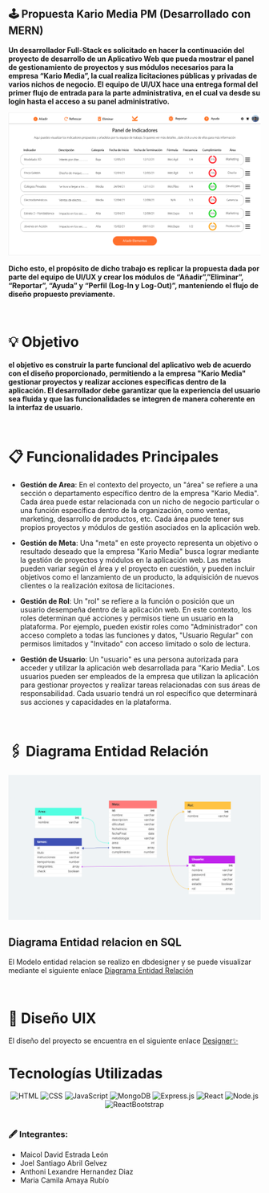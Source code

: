 ## 🕹️ Propuesta Kario Media PM (Desarrollado con MERN)

**Un desarrollador Full-Stack es solicitado en hacer la continuación del proyecto de desarrollo de un Aplicativo Web que pueda mostrar el panel de gestionamiento de proyectos y sus módulos necesarios para la empresa “Kario Media”, la cual realiza licitaciones públicas y privadas de varios nichos de negocio. El equipo de UI/UX hace una entrega formal del primer flujo de entrada para la parte administrativa, en el cual va desde su login hasta el acceso a su panel administrativo.**

![Objetivo](./app/backend/config/Vista.png)

**Dicho esto, el propósito de dicho trabajo es replicar la propuesta dada por parte del equipo de UI/UX y crear los módulos de “Añadir”,”Eliminar”, “Reportar”, “Ayuda” y “Perfil (Log-In y Log-Out)”, manteniendo el flujo de diseño propuesto previamente.**

<br>

# 💡 Objetivo

**el objetivo es construir la parte funcional del aplicativo web de acuerdo con el diseño proporcionado, permitiendo a la empresa "Kario Media" gestionar proyectos y realizar acciones específicas dentro de la aplicación. El desarrollador debe garantizar que la experiencia del usuario sea fluida y que las funcionalidades se integren de manera coherente en la interfaz de usuario.**

<br>

# 📋 Funcionalidades Principales

- **Gestión de Area**: En el contexto del proyecto, un "área" se refiere a una sección o departamento específico dentro de la empresa "Kario Media". Cada área puede estar relacionada con un nicho de negocio particular o una función específica dentro de la organización, como ventas, marketing, desarrollo de productos, etc. Cada área puede tener sus propios proyectos y módulos de gestión asociados en la aplicación web.

- **Gestión de Meta**: Una "meta" en este proyecto representa un objetivo o resultado deseado que la empresa "Kario Media" busca lograr mediante la gestión de proyectos y módulos en la aplicación web. Las metas pueden variar según el área y el proyecto en cuestión, y pueden incluir objetivos como el lanzamiento de un producto, la adquisición de nuevos clientes o la realización exitosa de licitaciones.

- **Gestión de Rol**: Un "rol" se refiere a la función o posición que un usuario desempeña dentro de la aplicación web. En este contexto, los roles determinan qué acciones y permisos tiene un usuario en la plataforma. Por ejemplo, pueden existir roles como "Administrador" con acceso completo a todas las funciones y datos, "Usuario Regular" con permisos limitados y "Invitado" con acceso limitado o solo de lectura.

- **Gestión de Usuario**: Un "usuario" es una persona autorizada para acceder y utilizar la aplicación web desarrollada para "Kario Media". Los usuarios pueden ser empleados de la empresa que utilizan la aplicación para gestionar proyectos y realizar tareas relacionadas con sus áreas de responsabilidad. Cada usuario tendrá un rol específico que determinará sus acciones y capacidades en la plataforma.

<br>

# 🖇️ Diagrama Entidad Relación

![Diagrama Entidad Relación](./app/backend/config/kairomedia.png)

## Diagrama Entidad relacion en SQL

El Modelo entidad relacion se realizo en dbdesigner y se puede visualizar mediante el siguiente enlace [Diagrama Entidad Relación](https://dbdesigner.page.link/zab4qXaJ5ZD8S8eDA)

<br>

# 🎨 Diseño UIX

El diseño del proyecto se encuentra en el siguiente enlace [Designer✨]()

# Tecnologías Utilizadas

<div align="center">
  <img src="https://cdn.jsdelivr.net/gh/devicons/devicon/icons/html5/html5-original.svg" alt="HTML" width="70" height="70" />
  <img src="https://cdn.jsdelivr.net/gh/devicons/devicon/icons/css3/css3-original.svg" alt="CSS" width="70" height="70" />
  <img src="https://cdn.jsdelivr.net/gh/devicons/devicon/icons/javascript/javascript-original.svg" alt="JavaScript" width="70" height="70" />
  <img src="https://cdn.jsdelivr.net/gh/devicons/devicon/icons/mongodb/mongodb-original.svg" alt="MongoDB" width="70" height="70" />
  <img src="https://cdn.jsdelivr.net/gh/devicons/devicon/icons/express/express-original.svg" alt="Express.js" width="70" height="70" stroke="white"/>
  <img src="https://cdn.jsdelivr.net/gh/devicons/devicon/icons/react/react-original.svg" alt="React" width="70" height="70" />
  <img src="https://cdn.jsdelivr.net/gh/devicons/devicon/icons/nodejs/nodejs-original.svg" alt="Node.js" width="70" height="70" />
  <img src="https://cdn.jsdelivr.net/gh/devicons/devicon/icons/bootstrap/bootstrap-original-wordmark.svg" alt="ReactBootstrap" width="70" height="70"/>
          
</div>

<br>

### 🖋️ Integrantes:
  - Maicol David Estrada León
  - Joel Santiago Abril Gelvez
  - Anthoni Lexandre Hernandez Diaz
  - Maria Camila Amaya Rubío
